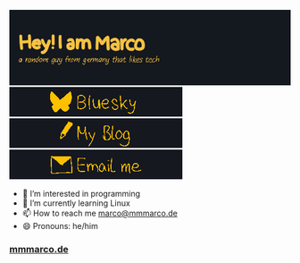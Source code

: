 <!-- ![Hello](./src/github-header-image.png) -->
![(BANNER START) Hey! I am Marco - a random guy from germany that likes tech (BANNER END)](./src/amber/header.png)
[![Bluesky](./src/amber/bluesky.png)](https://bsky.app/profile/mmmarco.de) [![My Blog](./src/amber/blog.png)](https://blog.mmmarco.de/) [![Email me](./src/amber/email_me.png)](mailto:marco@mmmarco.de)

- 👀 I’m interested in programming
- 🌱 I’m currently learning Linux
- 📫 How to reach me [marco@mmmarco.de](mailto:marco@mmmarco.de)
- 😄 Pronouns: he/him


### [mmmarco.de](https://mmmarco.de/)
<!---
i-like-trains-de/i-like-trains-de is a ✨ special ✨ repository because its `README.md` (this file) appears on your GitHub profile.
You can click the Preview link to take a look at your changes.
--->
